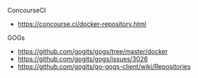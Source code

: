ConcourseCI 
- https://concourse.ci/docker-repository.html

GOGs
- https://github.com/gogits/gogs/tree/master/docker
- https://github.com/gogits/gogs/issues/3026
- https://github.com/gogits/go-gogs-client/wiki/Repositories
